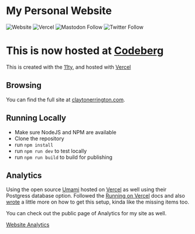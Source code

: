 # My Personal Website

![Website](https://img.shields.io/website?down_message=Offline&up_message=Online&url=https%3A%2F%2Fclaytonerrington.com)
![Vercel](https://therealsujitk-vercel-badge.vercel.app/?app=cjerrington.github.io)
![Mastodon Follow](https://img.shields.io/mastodon/follow/108200000569711642?domain=https%3A%2F%2Fmstdn.social&style=social)
![Twitter Follow](https://img.shields.io/twitter/follow/cjerrington?style=social)

# This is now hosted at [Codeberg](https://codeberg.org/cjerrington/personal-website)

This is created with the [11ty](https://www.11ty.dev/), and hosted with [Vercel](https://vercel.com/)

## Browsing

You can find the full site at [claytonerrington.com](https://claytonerrington.com).

## Running Locally

- Make sure NodeJS and NPM are available
- Clone the repository
- run `npm install`
- run `npm run dev` to test locally
- run `npm run build` to build for publishing


## Analytics

Using the open source [Umami](https://umami.is/) hosted on [Vercel](https://vercel.com/) as well using their Postgress database option. Followed the [Running on Vercel](https://umami.is/docs/running-on-vercel) docs and also [wrote](https://claytonerrington.com/blog/the-good-side-of-analytics-umami-vercel) a little more on how to get this setup, kinda like the missing items too.

You can check out the public page of Analytics for my site as well.

[Website Analytics](https://analytics.claytonerrington.com/share/9FNL88ifrvc1v0EY/claytonerrington.com)
